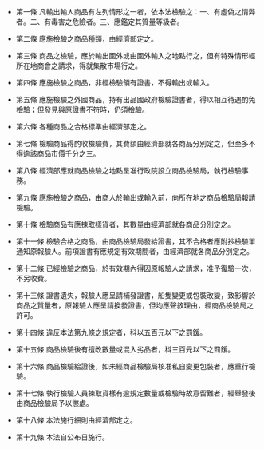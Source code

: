 * 第一條 凡輸出輸人商品有左列情形之一者，依本法檢驗之：一、有虛偽之情弊者。二、有毒害之危險者。三、應鑑定其質量等級者。

* 第二條 應施檢驗之商品種類，由經濟部定之。

* 第三條 商品之檢驗，應於輸出國外或由國外輸入之地點行之，但有特殊情形經所在地商會之請求，得就集散市場行之。

* 第四條 應施檢驗之商品，非經檢驗領有證書，不得輸出或輸入。

* 第五條 應施檢驗之外國商品，持有出品國政府檢驗證書者，得以相互待遇酌免檢驗；但發見與原證書不符時，仍須檢驗。

* 第六條 各種商品之合格標準由經濟部定之。

* 第七條 檢驗商品得酌收檢驗費，其費額由經濟部就各商品分別定之，但至多不得逾該商品市價千分之三。

* 第八條 經濟部應就商品檢驗之地點呈准行政院設立商品檢驗局，執行檢驗事務。

* 第九條 應施檢驗之商品，由商人於輸出或輸入前，向所在地之商品檢驗局報請檢驗。

* 第十條 檢驗商品有應揀取樣貨者，其數量由經濟部就各商品分別定之。

* 第十一條 檢驗合格之商品，由商品檢驗局發給證書，其不合格者應附抄檢驗單通知原報驗人。前項證書有應規定有效期間者，由經濟部就各商品分別定之。

* 第十二條 已經檢驗之商品，於有效期內得因原報驗人之請求，准予復驗一次，不另收費。

* 第十三條 證書遺失，報驗人應呈請補發證書，船隻變更或包裝改變，致影響於商品之質量者，原報驗人應呈請換發證書，但均應聲敘理由，經商品檢驗局之許可。

* 第十四條 違反本法第九條之規定者，科以五百元以下之罰鍰。

* 第十五條 商品檢驗後有擅改數量或混入劣品者，科三百元以下之罰鍰。

* 第十六條 商品檢驗給證後，如未經商品檢驗局核准私自變更包裝者，應重行檢驗。

* 第十七條 執行檢驗人員揀取貨樣有逾規定數量或檢驗時故意留難者，經舉發後由商品檢驗局予以懲處。

* 第十八條 本法施行細則由經濟部定之。

* 第十九條 本法自公布日施行。

